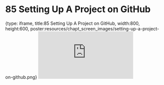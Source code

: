 # 85 Setting Up A Project on GitHub
 
{type: iframe, title:85 Setting Up A Project on GitHub, width:800, height:600, poster:resources/chapt_screen_images/setting-up-a-project-on-github.png}
![](https://datatrail-jhu.github.io/DataTrail_ReOrg/no_toc/setting-up-a-project-on-github.html)
 

 
